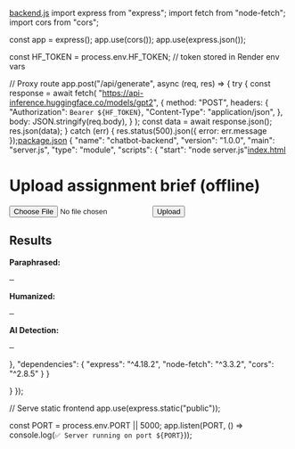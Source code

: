 [backend.js](https://github.com/user-attachments/files/22649401/backend.js)
import express from "express";
import fetch from "node-fetch";
import cors from "cors";

const app = express();
app.use(cors());
app.use(express.json());

const HF_TOKEN = process.env.HF_TOKEN; // token stored in Render env vars

// Proxy route
app.post("/api/generate", async (req, res) => {
  try {
    const response = await fetch(
      "https://api-inference.huggingface.co/models/gpt2",
      {
        method: "POST",
        headers: {
          "Authorization": `Bearer ${HF_TOKEN}`,
          "Content-Type": "application/json",
        },
        body: JSON.stringify(req.body),
      }
    );
    const data = await response.json();
    res.json(data);
  } catch (err) {
    res.status(500).json({ error: err.message });[package.json](https://github.com/user-attachments/files/22649402/package.json)
{
  "name": "chatbot-backend",
  "version": "1.0.0",
  "main": "server.js",
  "type": "module",
  "scripts": {
    "start": "node server.js"[index.html](https://github.com/user-attachments/files/22649434/index.html)
<!doctype html>
<html>
<head>
  <meta charset="utf-8" />
  <title>Offline Assignment AI</title>
</head>
<body>
  <h1>Upload assignment brief (offline)</h1>
  <form id="uploadForm">
    <input type="file" id="fileInput" name="file" required />
    <button type="submit">Upload</button>
  </form>

  <h2>Results</h2>
  <p><b>Paraphrased:</b></p>
  <pre id="original">—</pre>
  <p><b>Humanized:</b></p>
  <pre id="humanized">—</pre>
  <p><b>AI Detection:</b></p>
  <pre id="gptzero">—</pre>

  <script>
    const form = document.getElementById('uploadForm');
    form.addEventListener('submit', async (e) => {
      e.preventDefault();
      const fileInput = document.getElementById('fileInput');
      if (!fileInput.files.length) return alert('Choose a file');

      const fd = new FormData();
      fd.append('file', fileInput.files[0]);

      const url = 'http://localhost:3000/upload';

      document.getElementById('original').textContent = 'Processing...';
      document.getElementById('humanized').textContent = 'Processing...';
      document.getElementById('gptzero').textContent = 'Processing...';

      try {
        const resp = await fetch(url, { method: 'POST', body: fd });
        if (!resp.ok) throw new Error('Server error ' + resp.status);
        const data = await resp.json();
        document.getElementById('original').textContent = data.original || '—';
        document.getElementById('humanized').textContent = data.humanized || '—';
        document.getElementById('gptzero').textContent = JSON.stringify(data.gptZeroResult, null, 2) || '—';
      } catch (err) {
        document.getElementById('original').textContent = 'Error: ' + err.message;
        document.getElementById('humanized').textContent = '';
        document.getElementById('gptzero').textContent = '';
      }
    });
  </script>
</body>
</html>

  },
  "dependencies": {
    "express": "^4.18.2",
    "node-fetch": "^3.3.2",
    "cors": "^2.8.5"
  }
}

  }
});

// Serve static frontend
app.use(express.static("public"));

const PORT = process.env.PORT || 5000;
app.listen(PORT, () => console.log(`✅ Server running on port ${PORT}`));
